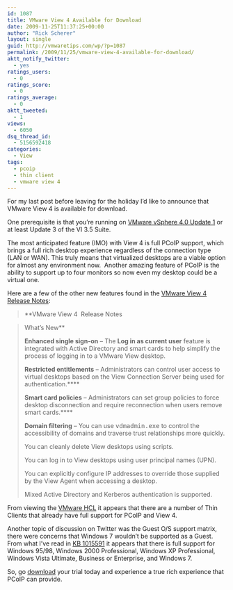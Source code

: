 ```yaml
---
id: 1087
title: VMware View 4 Available for Download
date: 2009-11-25T11:37:25+00:00
author: "Rick Scherer"
layout: single
guid: http://vmwaretips.com/wp/?p=1087
permalink: /2009/11/25/vmware-view-4-available-for-download/
aktt_notify_twitter:
  - yes
ratings_users:
  - 0
ratings_score:
  - 0
ratings_average:
  - 0
aktt_tweeted:
  - 1
views:
  - 6050
dsq_thread_id:
  - 5156592418
categories:
  - View
tags:
  - pcoip
  - thin client
  - vmware view 4
---
```

For my last post before leaving for the holiday I&#8217;d like to announce that VMware View 4 is available for download.

One prerequisite is that you&#8217;re running on <a href="http://vmwaretips.com/wp/2009/11/25/vmware-vsphere-40-update-1-released/" target="_blank">VMware vSphere 4.0 Update 1</a> or at least Update 3 of the VI 3.5 Suite.

The most anticipated feature (IMO) with View 4 is full PCoIP support, which brings a full rich desktop experience regardless of the connection type (LAN or WAN). This truly means that virtualized desktops are a viable option for almost any environment now.  Another amazing feature of PCoIP is the ability to support up to four monitors so now even my desktop could be a virtual one.

Here are a few of the other new features found in the <a href="http://www.vmware.com/support/view40/doc/releasenotes_viewmanager40.html" target="_blank">VMware View 4 Release Notes</a>:

> **VMware View 4  Release Notes
  
> What&#8217;s New**
> 
> **Enhanced single sign-on** – The **Log in as current user** feature is integrated with Active Directory and smart cards to help simplify the process of logging in to a VMware View desktop.
> 
> **Restricted entitlements** – Administrators can control user access to virtual desktops based on the View Connection Server being used for authentication.****
> 
> **Smart card policies** – Administrators can set group policies to force desktop disconnection and require reconnection when users remove smart cards.****
> 
> **Domain filtering** – You can use <tt>vdmadmin.exe</tt> to control the accessibility of domains and traverse trust relationships more quickly.
> 
> You can cleanly delete View desktops using scripts.
> 
> You can log in to View desktops using user principal names (UPN).
> 
> You can explicitly configure IP addresses to override those supplied by the View Agent when accessing a desktop.
> 
> Mixed Active Directory and Kerberos authentication is supported.

From viewing the <a href="http://www.vmware.com/resources/compatibility/search.php?action=search&deviceCategory=vdm&productId=2&advancedORbasic=advanced&maxDisplayRows=50&key=&release[]=82&datePosted=-1&partnerId[]=-1&filterByPCoIP=1&rorre=0" target="_blank">VMware HCL</a> it appears that there are a number of Thin Clients that already have full support for PCoIP and View 4.

Another topic of discussion on Twitter was the Guest O/S support matrix, there were concerns that Windows 7 wouldn&#8217;t be supported as a Guest.  From what I&#8217;ve read in <a href="http://kb.vmware.com/selfservice/microsites/search.do?language=en_US&cmd=displayKC&externalId=1015591" target="_blank">KB 1015591</a> it appears that there is full support for Windows 95/98, Windows 2000 Professional, Windows XP Professional, Windows Vista Ultimate, Business or Enterprise, and Windows 7.

So, go <a href="http://downloads.vmware.com/d/info/desktop_downloads/vmware_view/4_0" target="_blank">download</a> your trial today and experience a true rich experience that PCoIP can provide.